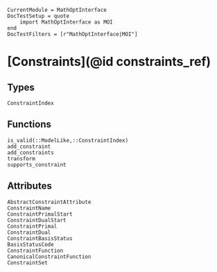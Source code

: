 ```@meta
CurrentModule = MathOptInterface
DocTestSetup = quote
    import MathOptInterface as MOI
end
DocTestFilters = [r"MathOptInterface|MOI"]
```

# [Constraints](@id constraints_ref)

## Types

```@docs
ConstraintIndex
```

## Functions

```@docs
is_valid(::ModelLike,::ConstraintIndex)
add_constraint
add_constraints
transform
supports_constraint
```

## Attributes

```@docs
AbstractConstraintAttribute
ConstraintName
ConstraintPrimalStart
ConstraintDualStart
ConstraintPrimal
ConstraintDual
ConstraintBasisStatus
BasisStatusCode
ConstraintFunction
CanonicalConstraintFunction
ConstraintSet
```
